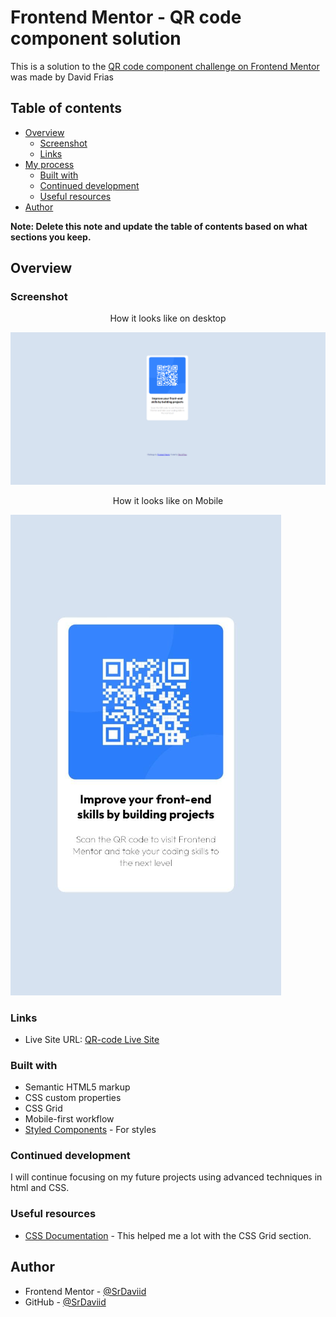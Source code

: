 # Frontend Mentor - QR code component solution 

This is a solution to the [QR code component challenge on Frontend Mentor](https://www.frontendmentor.io/challenges/qr-code-component-iux_sIO_H) was made by David Frias

## Table of contents

- [Overview](#overview)
  - [Screenshot](#screenshot)
  - [Links](#links)
- [My process](#my-process)
  - [Built with](#built-with)
  - [Continued development](#continued-development)
  - [Useful resources](#useful-resources)
- [Author](#author)


**Note: Delete this note and update the table of contents based on what sections you keep.**

## Overview

### Screenshot

<p align ="center">
How it looks like on desktop
</p>

<p align ="center">

![QR-image](/images/DesktopResult.PNG)
</p>

<p align = "center">
How it looks like on Mobile
</p>

<p align ="center">

 ![QR-Mobile](/images/MobileResult.PNG)
</p>


### Links

- Live Site URL: [QR-code Live Site](https://srdaviid.github.io/QR-Code-Component-/)

### Built with

- Semantic HTML5 markup
- CSS custom properties
- CSS Grid
- Mobile-first workflow
- [Styled Components](https://styled-components.com/) - For styles

### Continued development

I will continue focusing on my future projects using advanced techniques in html and CSS.

### Useful resources

- [CSS Documentation](https://developer.mozilla.org/en-US/docs/Web/CSS) - This helped me a lot with the CSS Grid section.

## Author

- Frontend Mentor - [@SrDaviid](https://www.frontendmentor.io/profile/SrDaviid)
- GitHub - [@SrDaviid](https://www.twitter.com/yourusername)




